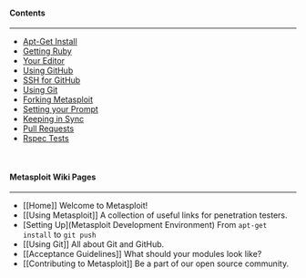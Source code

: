 #### Contents
***
* [Apt-Get Install](#apt)
* [Getting Ruby](#rvm)
* [Your Editor](#editor)
* [Using GitHub](#github)
* [SSH for GitHub](#ssh)
* [Using Git](#git)
* [Forking Metasploit](#fork)
* [Setting your Prompt](#prompt)
* [Keeping in Sync](#sync)
* [Pull Requests](#pull)
* [Rspec Tests](#rspec)

<br>

#### Metasploit Wiki Pages
----
* [[Home]] Welcome to Metasploit!
* [[Using Metasploit]] A collection of useful links for penetration testers.
* [Setting Up](Metasploit Development Environment) From `apt-get install` to `git push`
* [[Using Git]] All about Git and GitHub.
* [[Acceptance Guidelines]] What should your modules look like?
* [[Contributing to Metasploit]] Be a part of our open source community.

